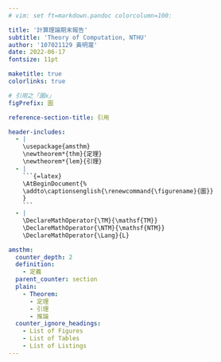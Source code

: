 ```yaml
---
# vim: set ft=markdown.pandoc colorcolumn=100:

title: '計算理論期末報告'
subtitle: 'Theory of Computation, NTHU'
author: '107021129 黃明瀧'
date: 2022-06-17
fontsize: 11pt

maketitle: true
colorlinks: true

# 引用之「圖x」
figPrefix: 圖

reference-section-title: 引用

header-includes:
  - |
    \usepackage{amsthm}
    \newtheorem*{thm}{定理}
    \newtheorem*{lem}{引理}
  - |
    ```{=latex}
    \AtBeginDocument{%
    \addto\captionsenglish{\renewcommand{\figurename}{圖}}
    }
    ```
  - |
    \DeclareMathOperator{\TM}{\mathsf{TM}}
    \DeclareMathOperator{\NTM}{\mathsf{NTM}}
    \DeclareMathOperator{\Lang}{L}

amsthm:
  counter_depth: 2
  definition:
    - 定義
  parent_counter: section
  plain:
    - Theorem:
      - 定理
      - 引理
      - 推論
  counter_ignore_headings:
    - List of Figures
    - List of Tables
    - List of Listings
---
```

